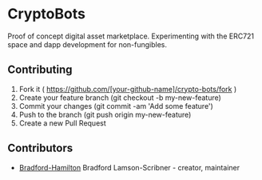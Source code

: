 # CryptoBots

Proof of concept digital asset marketplace. Experimenting with the ERC721
space and dapp development for non-fungibles.

## Contributing

1. Fork it ( https://github.com/[your-github-name]/crypto-bots/fork )
2. Create your feature branch (git checkout -b my-new-feature)
3. Commit your changes (git commit -am 'Add some feature')
4. Push to the branch (git push origin my-new-feature)
5. Create a new Pull Request

## Contributors

- [Bradford-Hamilton](https://github.com/bradford-hamilton) Bradford Lamson-Scribner - creator, maintainer

